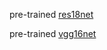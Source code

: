 

pre-trained [res18net](https://pan.baidu.com/s/1c1PYLtm)

pre-trained [vgg16net](https://pan.baidu.com/s/1eR8tGLO)
